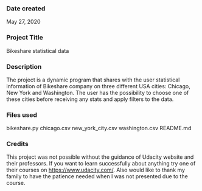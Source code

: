 ### Date created
May 27, 2020

### Project Title
Bikeshare statistical data

### Description
The project is a dynamic program that shares with the user statistical information of Bikeshare company on three different USA cities: Chicago, New York and Washington.
The user has the possibility to choose one of these cities before receiving any stats and apply filters to the data.

### Files used
bikeshare.py
chicago.csv
new_york_city.csv
washington.csv
README.md

### Credits
This project was not possible without the guidance of Udacity website and their professors. If you want to learn successfully about anything try one of their courses on https://www.udacity.com/.
Also would like to thank my family to have the patience needed when I was not presented due to the course.
